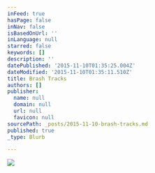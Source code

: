 ```yaml
---
inFeed: true
hasPage: false
inNav: false
isBasedOnUrl: ''
inLanguage: null
starred: false
keywords: []
description: ''
datePublished: '2015-11-10T01:35:25.004Z'
dateModified: '2015-11-10T01:35:11.510Z'
title: Brash Tracks
authors: []
publisher:
  name: null
  domain: null
  url: null
  favicon: null
sourcePath: _posts/2015-11-10-brash-tracks.md
published: true
_type: Blurb

---
```

![](https://the-grid-user-content.s3-us-west-2.amazonaws.com/3947ac2f-ef0e-4fda-91fe-6c5a9d02725d.png)